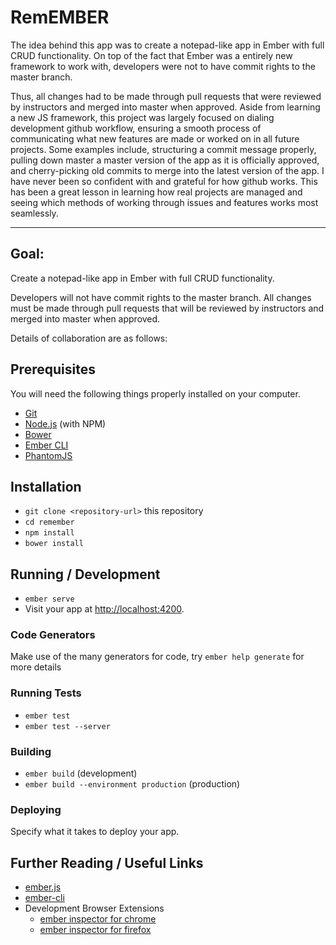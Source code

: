 # RemEMBER

The idea behind this app was to create a notepad-like app in Ember with full CRUD functionality. On top of the fact that Ember was a entirely new framework to work with, developers were not to have commit rights to the master branch. 

Thus, all changes had to be made through pull requests that were reviewed by instructors and merged into master when approved. Aside from learning a new JS framework, this project was largely focused on dialing development github workflow, ensuring a smooth process of communicating what new features are made or worked on in all future projects. Some examples include, structuring a commit message properly, pulling down master a master version of the app as it is officially approved, and cherry-picking old commits to merge into the latest version of the app. I have never been so confident with and grateful for how github works. This has been a great lesson in learning how real projects are managed and seeing which methods of working through issues and features works most seamlessly.

---

## Goal: 

Create a notepad-like app in Ember with full CRUD functionality.

Developers will not have commit rights to the master branch. All changes must be made through pull requests that will be reviewed by instructors and merged into master when approved.

Details of collaboration are as follows:

## Prerequisites

You will need the following things properly installed on your computer.

* [Git](http://git-scm.com/)
* [Node.js](http://nodejs.org/) (with NPM)
* [Bower](http://bower.io/)
* [Ember CLI](http://ember-cli.com/)
* [PhantomJS](http://phantomjs.org/)

## Installation

* `git clone <repository-url>` this repository
* `cd remember`
* `npm install`
* `bower install`

## Running / Development

* `ember serve`
* Visit your app at [http://localhost:4200](http://localhost:4200).

### Code Generators

Make use of the many generators for code, try `ember help generate` for more details

### Running Tests

* `ember test`
* `ember test --server`

### Building

* `ember build` (development)
* `ember build --environment production` (production)

### Deploying

Specify what it takes to deploy your app.

## Further Reading / Useful Links

* [ember.js](http://emberjs.com/)
* [ember-cli](http://ember-cli.com/)
* Development Browser Extensions
  * [ember inspector for chrome](https://chrome.google.com/webstore/detail/ember-inspector/bmdblncegkenkacieihfhpjfppoconhi)
  * [ember inspector for firefox](https://addons.mozilla.org/en-US/firefox/addon/ember-inspector/)

